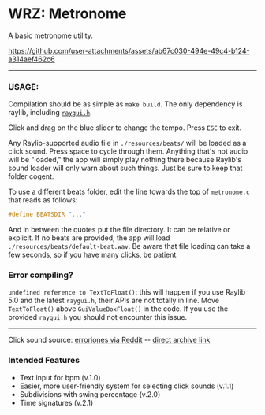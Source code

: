 # WRZ: Metronome

A basic metronome utility.

https://github.com/user-attachments/assets/ab67c030-494e-49c4-b124-a314aef462c6

---

### USAGE: 

Compilation should be as simple as `make build`. The only dependency is raylib, including [`raygui.h`](https://github.com/raysan5/raygui/blob/master/src/raygui.h).

Click and drag on the blue slider to change the tempo. Press `ESC` to exit.

Any Raylib-supported audio file in `./resources/beats/` will be loaded as a click sound. Press space to cycle through them. Anything that's not audio will be "loaded," the app will simply play nothing there because Raylib's sound loader will only warn about such things. Just be sure to keep that folder cogent.

To use a different beats folder, edit the line towards the top of `metronome.c` that reads as follows:
```c
#define BEATSDIR "..."
```
And in between the quotes put the file directory. It can be relative or explicit. If no beats are provided, the app will load `./resources/beats/default-beat.wav`. Be aware that file loading can take a few seconds, so if you have many clicks, be patient.

### Error compiling?

`undefined reference to TextToFloat()`: this will happen if you use Raylib 5.0 and the latest `raygui.h`, their APIs are not totally in line. Move `TextToFloat()` above `GuiValueBoxFloat()` in the code. If you use the provided `raygui.h` you should not encounter this issue.

---

Click sound source: [errorjones via Reddit](https://www.reddit.com/r/audioengineering/comments/kg8gth/free_click_track_sound_archive/?rdt=32981) -- [direct archive link](https://stash.reaper.fm/40824/Metronomes.zip)

### Intended Features

- Text input for bpm (v.1.0)
- Easier, more user-friendly system for selecting click sounds (v.1.1)
- Subdivisions with swing percentage (v.2.0)
- Time signatures (v.2.1)